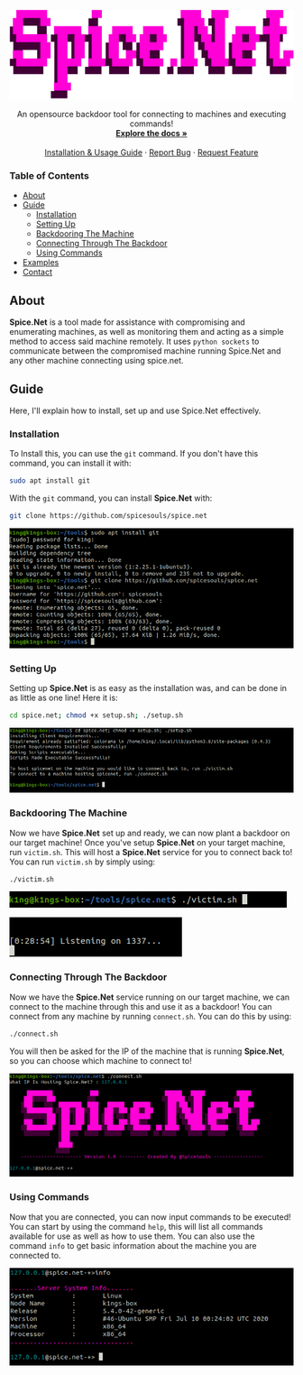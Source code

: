 <p align="center">
  <a href="https://github.com/spicesouls/spice.net">
    <img src="spice.net.png" alt="Logo" width="600" height="159">
  </a>

  <p align="center">
    An opensource backdoor tool for connecting to machines and executing commands!
    <br />
    <a href="https://github.com/spicesouls/spice.net"><strong>Explore the docs »</strong></a>
    <br />
    <br />
    <a href="https://github.com/spicesouls/spice.net#guide">Installation & Usage Guide</a>
    ·
    <a href="https://github.com/spicesouls/spice.net/issues">Report Bug</a>
    ·
    <a href="https://github.com/spicesouls/spice.net/issues">Request Feature</a>
  </p>
</p>
</p>


### Table of Contents
* [About](#about)
* [Guide](#guide)
  * [Installation](#installation)
  * [Setting Up](#setting-up)
  * [Backdooring The Machine](#backdooring-the-machine)
  * [Connecting Through The Backdoor](#connecting-through-the-backdoor)
  * [Using Commands](#using-commands)
* [Examples](#examples) 
* [Contact](#contact)

## About

**Spice.Net** is a tool made for assistance with compromising and enumerating machines, as well as monitoring them and acting as a simple method to access said machine remotely. It uses `python sockets` to communicate between the compromised machine running Spice.Net and any other machine connecting using spice.net.

## Guide

Here, I'll explain how to install, set up and use Spice.Net effectively.

### Installation

To Install this, you can use the `git` command. If you don't have this command, you can install it with:
```sh
sudo apt install git
```
With the `git` command, you can install **Spice.Net** with:
```sh
git clone https://github.com/spicesouls/spice.net
```
![Demonstration Of Installation](imgs/demo1.PNG)

### Setting Up

Setting up **Spice.Net** is as easy as the installation was, and can be done in as little as one line! Here it is:
```sh
cd spice.net; chmod +x setup.sh; ./setup.sh
```
![Demonstration Of Setting Up](imgs/demo2.PNG)

### Backdooring The Machine

Now we have **Spice.Net** set up and ready, we can now plant a backdoor on our target machine! Once you've setup **Spice.Net** on your target machine, run `victim.sh`. This will host a **Spice.Net** service for you to connect back to! You can run `victim.sh` by simply using:
```sh
./victim.sh
```
![Demonstration Of Running victim.sh](imgs/demo3.PNG)

![Demonstration Of Running victim.sh](imgs/demo3.5.PNG)

### Connecting Through The Backdoor

Now we have the **Spice.Net** service running on our target machine, we can connect to the machine through this and use it as a backdoor! You can connect from any machine by running `connect.sh`. You can do this by using:
```sh
./connect.sh
```
You will then be asked for the IP of the machine that is running **Spice.Net**, so you can choose which machine to connect to!

![Demonstration Of Running connect.sh](imgs/demo4.PNG)

### Using Commands

Now that you are connected, you can now input commands to be executed! You can start by using the command `help`, this will list all commands available for use as well as how to use them. You can also use the command `info` to get basic information about the machine you are connected to.

![Demonstration Of Using The 'info' Command](imgs/demo5.PNG)

